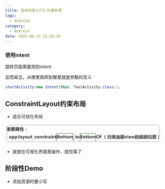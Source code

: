 ```yaml
---
title: 安卓开发入门5-约束布局
tags:
  - Android
category:
  - Android
date: 2021-06-17 21:24:14
---
```


<!-- more -->

### 使用intent

跳转页面需要用到intent

显而易见，从哪里跳转到哪里就是参数的含义

```Java
startActivity(new Intent(this, TextActivity.class));
```



## ConstraintLayout约束布局

- 适合可视化布局

![image-20210617221501555](https://raw.githubusercontent.com/C1EYE/figureBed/main/img/20210617221501.png)

- 就是在可视化界面里操作，就完事了

## 阶段性Demo

- 添加资源时要小写

